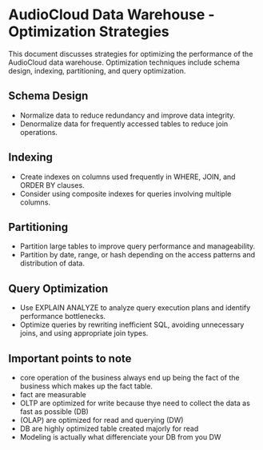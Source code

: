 # AudioCloud Data Warehouse - Optimization Strategies

This document discusses strategies for optimizing the performance of the AudioCloud data warehouse. Optimization techniques include schema design, indexing, partitioning, and query optimization.

## Schema Design
- Normalize data to reduce redundancy and improve data integrity.
- Denormalize data for frequently accessed tables to reduce join operations.

## Indexing
- Create indexes on columns used frequently in WHERE, JOIN, and ORDER BY clauses.
- Consider using composite indexes for queries involving multiple columns.

## Partitioning
- Partition large tables to improve query performance and manageability.
- Partition by date, range, or hash depending on the access patterns and distribution of data.

## Query Optimization
- Use EXPLAIN ANALYZE to analyze query execution plans and identify performance bottlenecks.
- Optimize queries by rewriting inefficient SQL, avoiding unnecessary joins, and using appropriate join types.


## Important points to note

- core operation of the business always end up being the fact of the business which makes up the fact table.
- fact are measurable
- OLTP are optimized for write because thye need to collect the data as fast as possible (DB)
- (OLAP) are optimized for read and querying (DW)
- DB are highly optimized table created majorly for read
- Modeling is actually what differenciate your DB from you DW
